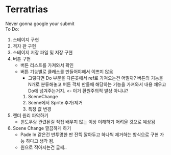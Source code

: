 # Terratrias  
Never gonna google your submit  
To Do:  
1. 스테이지 구현  
2. 격자 판 구현  
3. 스테이지 저장 파일 및 저장 구현  
4. 버튼 구현   
    - 버튼 리스트를 가져와서 확인  
    - 버튼 기능별로 클래스를 만들어야해서 이쁘지 않음  
        - 그렇다면 Do 부분을 다른곳에서 ref로 가져오는건 어떨까? 버튼의 기능을 N개로 분류해놓고 버튼 객체 만들때 해당하는 기능을 가져와서 내용 채우고 Do에 넘겨주는거지. <- 이거 환원주의적 발상 아니냐?  
        1. SceneChange  
        2. Scene에서 Sprite 추가/제거  
        3. 특정 값 변경  
5. 렌더 원리 파악하기  
    - 윈도우랑 관련된걸 직접 배우지 않는 이상 이해하기 어려울 것으로 예상됨  
6. Scene Change 깔끔하게 하기
    - Pade In 같은건 반투명한 판 잔뜩 깔아두고 하나씩 제거하는 방식으로 구현 가능 하다고 생각 됨.  
    - 원으로 작아지는건 글쎄..  
<br>
